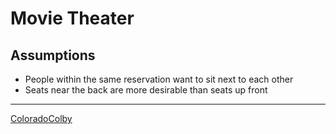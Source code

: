 # Movie Theater

## Assumptions
* People within the same reservation want to sit next to each other
* Seats near the back are more desirable than seats up front

---

[ColoradoColby](https://coloradocolby.com)